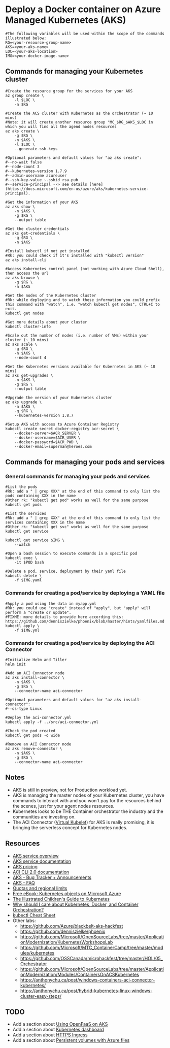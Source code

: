 # Deploy a Docker container on Azure Managed Kubernetes (AKS)

```
#The following variables will be used within the scope of the commands illustrated below:
RG=<your-resource-group-name>
AKS=<your-aks-name>
LOC=<your-aks-location>
IMG=<your-docker-image-name>
```

## Commands for managing your Kubernetes cluster

```
#Create the resource group for the services for your AKS
az group create \
    -l $LOC \
    -n $RG

#Create the ACS cluster with Kubernetes as the orchestrator (~ 10 mins)
#Note: it will create another resource group "MC_$RG_$AKS_$LOC in which you will find all the agend nodes resources
az aks create \
    -g $RG \
    -n $AKS \
    -l $LOC \
    --generate-ssh-keys

#Optional parameters and default values for "az aks create":
#--no-wait false
#--node-count 3
#--kubernetes-version 1.7.9
#--admin-username azureuser
#--ssh-key-value ~.sshid_rsa.pub
#--service-principal --> see details [here](https://docs.microsoft.com/en-us/azure/aks/kubernetes-service-principal).

#Get the information of your AKS
az aks show \
    -n $AKS \
    -g $RG \
    --output table

#Get the cluster credentials
az aks get-credentials \
    -g $RG \
    -n $AKS

#Install kubectl if not yet installed
#Rk: you could check if it's installed with "kubectl version"
az aks install-cli

#Access Kubernetes control panel (not working with Azure Cloud Shell), then access the url
az aks browse \
    -g $RG \
    -n $AKS

#Get the nodes of the Kubernetes cluster
#Rk: while deploying and to watch these information you could prefix this command with "watch", i.e. "watch kubectl get nodes", CTRL+C to exit.
kubectl get nodes

#Get more details about your cluster
kubectl cluster-info

#Scale out the number of nodes (i.e. number of VMs) within your cluster (~ 10 mins)
az aks scale \
    -g $RG \
    -n $AKS \
    --node-count 4

#Get the Kubernetes versions available for Kubernetes in AKS (~ 10 mins)
az aks get-upgrades \
    -n $AKS \
    -g $RG \
    --output table

#Upgrade the version of your Kubernetes cluster
az aks upgrade \
    -n $AKS \
    -g $RG \
    --kubernetes-version 1.8.7

#Setup AKS with access to Azure Container Registry
kubectl create secret docker-registry acr-secret \
    --docker-server=$ACR_SERVER \
    --docker-username=$ACR_USER \
    --docker-password=$ACR_PWD \
    --docker-email=superman@heroes.com
```

## Commands for managing your pods and services

### General commands for managing your pods and services

```
#List the pods
#Rk: add a " | grep XXX" at the end of this command to only list the pods containing XXX in the name
#Other rk: "kubectl get pod" works as well for the same purpose
kubectl get pods

#List the services
#Rk: add a " | grep XXX" at the end of this command to only list the services containing XXX in the name
#Other rk: "kubectl get svc" works as well for the same purpose
kubectl get service

kubectl get service $IMG \
    --watch

#Open a bash session to execute commands in a specific pod
kubectl exec \
    -it $POD bash

#Delete a pod, service, deployment by their yaml file
kubectl delete \
    -f $IMG.yaml
```

### Commands for creating a pod/service by deploying a YAML file

```
#Apply a pod using the data in myapp.yml
#Rk: you could use "create" instead of "apply", but "apply" will perform a "create or update".
#FIXME: more details to provide here according this: https://github.com/denniszielke/phoenix/blob/master/hints/yamlfiles.md
kubectl apply \
    -f $IMG.yml
```

### Commands for creating a pod/service by deploying the ACI Connector

```
#Initialize Helm and Tiller
helm init

#Add an ACI Connector node
az aks install-connector \
    -n $AKS \
    -g $RG \
    --connector-name aci-connector

#Optional parameters and default values for "az aks install-connector":
#--os-type Linux

#Deploy the aci-connector.yml
kubectl apply -f ../src/aci-connector.yml

#Check the pod created
kubectl get pods -o wide

#Remove an ACI Connector node
az aks remove-connector \
    -n $AKS \
    -g $RG \
    --connector-name aci-connector
```

## Notes

- AKS is still in preview, not for Production workload yet.
- AKS is managing the master nodes of your Kubernetes cluster, you have commands to interact with and you won't pay for the resources behind the scenes, just for your agent nodes resources.
- Kubernetes looks to be THE Container orchestrator the industry and the communities are investing on.
- The ACI Connector ([Virtual Kubelet](https://github.com/virtual-kubelet/virtual-kubelet)) for AKS is really promising, it is bringing the serverless concept for Kubernetes nodes.

## Resources

- [AKS service overview](https://azure.microsoft.com/services/container-service/)
- [AKS service documentation](https://docs.microsoft.com/azure/aks/)
- [AKS pricing](https://azure.microsoft.com/pricing/details/container-service/)
- [ACI CLI 2.0 documentation](https://docs.microsoft.com/cli/azure/aks)
- [AKS - Bug Tracker + Announcements ](https://github.com/Azure/AKS)
- [AKS - FAQ](https://docs.microsoft.com/en-us/azure/aks/faq)
- [Quotas and regional limits](https://docs.microsoft.com/en-us/azure/aks/container-service-quotas)
- [Free eBook: Kubernetes objects on Microsoft Azure](https://blogs.msdn.microsoft.com/azurecat/2018/01/22/new-ebook-kubernetes-objects-on-microsoft-azure/)
- [The Illustrated Children's Guide to Kubernetes](https://www.youtube.com/watch?v=4ht22ReBjno)
- [Why should I care about Kubernetes, Docker, and Container Orchestration?](https://www.hanselman.com/blog/WhyShouldICareAboutKubernetesDockerAndContainerOrchestration.aspx)
- [kubectl Cheat Sheet](https://kubernetes.io/docs/reference/kubectl/cheatsheet/)
- Other labs:
  - https://github.com/Azure/blackbelt-aks-hackfest
  - https://github.com/denniszielke/phoenix
  - https://github.com/Microsoft/OpenSourceLabs/tree/master/ApplicationModernization/KubernetesWorkshopsLab
  - https://github.com/Microsoft/MTC_ContainerCamp/tree/master/modules/kubernetes
  - https://github.com/OSSCanada/microhackfest/tree/master/HOL/05_Orchestrator
  - https://github.com/Microsoft/OpenSourceLabs/tree/master/ApplicationModernization/Modules/ContainersOnACSKubernetes
  - https://anthonychu.ca/post/windows-containers-aci-connector-kubernetes/
  - https://anthonychu.ca/post/hybrid-kubernetes-linux-windows-cluster-easy-steps/

## TODO

- Add a section about [Using OpenFaaS on AKS](https://docs.microsoft.com/en-us/azure/aks/openfaas)
- Add a section about [Kubernetes dashboard](https://docs.microsoft.com/en-us/azure/aks/kubernetes-dashboard)
- Add a section about [HTTPS Ingress](https://docs.microsoft.com/en-us/azure/aks/ingress)
- Add a section about [Persistent volumes with Azure files](https://docs.microsoft.com/en-us/azure/aks/azure-files-dynamic-pv)